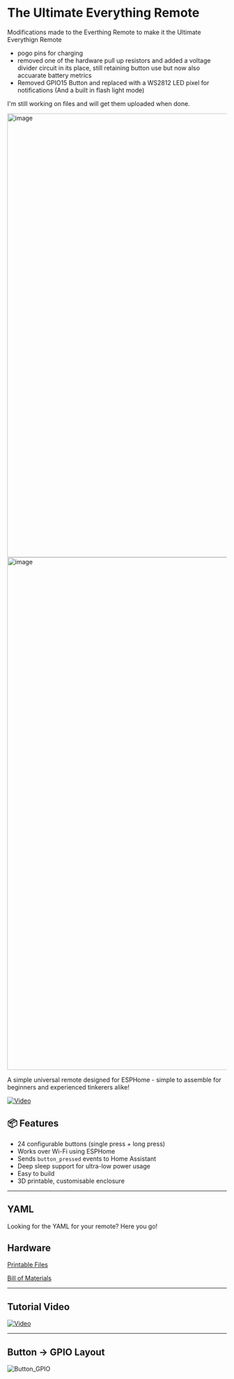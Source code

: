 # The Ultimate Everything Remote

Modifications made to the Everthing Remote to make it the Ultimate Everythign Remote
- pogo pins for charging
- removed one of the hardware pull up resistors and added a voltage divider circuit in its place, still retaining button use but now also accuarate battery metrics
- Removed GPIO15 Button and replaced with a WS2812 LED pixel for notifications (And a built in flash light mode) 

I'm still working on files and will get them uploaded when done.

<img width="1151" height="1018" alt="image" src="https://github.com/user-attachments/assets/0bd6daff-3f87-42ff-a269-1e25a8250d1b" />

<img width="551" height="1176" alt="image" src="https://github.com/user-attachments/assets/ee3f532f-f0ac-485d-9715-eec5b9755518" />



A simple universal remote designed for ESPHome - simple to assemble for beginners and experienced tinkerers alike! 

[![Video](https://img.youtube.com/vi/Pe_ozZkrRAw/maxresdefault.jpg)](https://www.youtube.com/watch?v=Pe_ozZkrRAw)


## 📦 Features

- 24 configurable buttons (single press + long press)
- Works over Wi-Fi using ESPHome
- Sends `button_pressed` events to Home Assistant
- Deep sleep support for ultra-low power usage
- Easy to build
- 3D printable, customisable enclosure

---

## YAML

Looking for the YAML for your remote? Here you go!


## Hardware

[Printable Files](https://www.printables.com/model/1281626-everything-remote-esp32-powered-universal-remote)

[Bill of Materials](https://github.com/TheStockPot/TheEverythingRemote/blob/main/Bill%20Of%20Materials.md)

---

## Tutorial Video

[![Video](https://img.youtube.com/vi/JU_7mb1ue7o/maxresdefault.jpg)](https://www.youtube.com/watch?v=JU_7mb1ue7o)


---

## Button -> GPIO Layout

![Button_GPIO](https://github.com/user-attachments/assets/2e815270-fa7c-42a7-87e6-7fd56a0b1cad)
